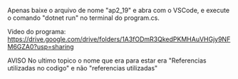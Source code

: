 Apenas baixe o arquivo de nome "ap2_19" e abra com o VSCode, e execute o comando "dotnet run" no terminal do program.cs.

Video do programa:
https://drive.google.com/drive/folders/1A3fODmR3QkedPKMHAuVHGjy9NFM6GZA0?usp=sharing

AVISO
No ultimo topico o nome que era para estar era "Referencias utilizadas no codigo" e não "referencias utilizadas"
